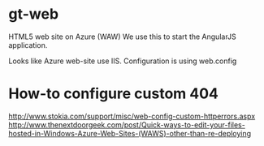 gt-web
======

HTML5 web site on Azure (WAW)
We use this to start the AngularJS application.

Looks like Azure web-site use IIS.
Configuration is using  web.config

How-to configure custom 404
===========================
http://www.stokia.com/support/misc/web-config-custom-httperrors.aspx
http://www.thenextdoorgeek.com/post/Quick-ways-to-edit-your-files-hosted-in-Windows-Azure-Web-Sites-(WAWS)-other-than-re-deploying
